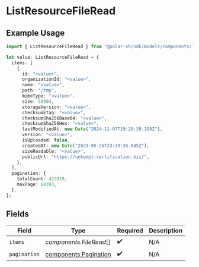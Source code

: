 # ListResourceFileRead

## Example Usage

```typescript
import { ListResourceFileRead } from "@polar-sh/sdk/models/components/listresourcefileread.js";

let value: ListResourceFileRead = {
  items: [
    {
      id: "<value>",
      organizationId: "<value>",
      name: "<value>",
      path: "/tmp",
      mimeType: "<value>",
      size: 58904,
      storageVersion: "<value>",
      checksumEtag: "<value>",
      checksumSha256Base64: "<value>",
      checksumSha256Hex: "<value>",
      lastModifiedAt: new Date("2024-11-07T19:29:39.108Z"),
      version: "<value>",
      isUploaded: false,
      createdAt: new Date("2023-05-25T23:19:35.845Z"),
      sizeReadable: "<value>",
      publicUrl: "https://unkempt-certification.biz/",
    },
  ],
  pagination: {
    totalCount: 423019,
    maxPage: 60393,
  },
};
```

## Fields

| Field                                                          | Type                                                           | Required                                                       | Description                                                    |
| -------------------------------------------------------------- | -------------------------------------------------------------- | -------------------------------------------------------------- | -------------------------------------------------------------- |
| `items`                                                        | *components.FileRead*[]                                        | :heavy_check_mark:                                             | N/A                                                            |
| `pagination`                                                   | [components.Pagination](../../models/components/pagination.md) | :heavy_check_mark:                                             | N/A                                                            |
